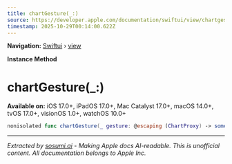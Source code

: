 ```yaml
---
title: chartGesture(_:)
source: https://developer.apple.com/documentation/swiftui/view/chartgesture(_:)
timestamp: 2025-10-29T00:14:00.622Z
---
```


**Navigation:** [Swiftui](/documentation/swiftui) › [view](/documentation/swiftui/view)

**Instance Method**

# chartGesture(_:)

**Available on:** iOS 17.0+, iPadOS 17.0+, Mac Catalyst 17.0+, macOS 14.0+, tvOS 17.0+, visionOS 1.0+, watchOS 10.0+

```swift
nonisolated func chartGesture(_ gesture: @escaping (ChartProxy) -> some Gesture) -> some View
```

---

*Extracted by [sosumi.ai](https://sosumi.ai) - Making Apple docs AI-readable.*
*This is unofficial content. All documentation belongs to Apple Inc.*

